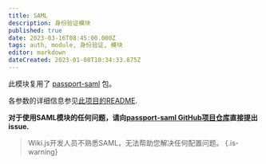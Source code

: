 ```yaml
---
title: SAML
description: 身份验证模块
published: true
date: 2023-03-16T08:45:00.000Z
tags: auth, module, 身份验证, 模块
editor: markdown
dateCreated: 2023-01-08T10:34:33.875Z
---
```


此模块复用了 [passport-saml](https://github.com/node-saml/passport-saml) 包。

各参数的详细信息参见[此项目的README](https://github.com/node-saml/passport-saml#config-parameter-details).

**对于使用SAML模块的任何问题，请向[passport-saml GitHub项目仓库](https://github.com/node-saml/passport-saml/issues)直接提出issue.**
> Wiki.js开发人员不熟悉SAML，无法帮助您解决任何配置问题。
{.is-warning}